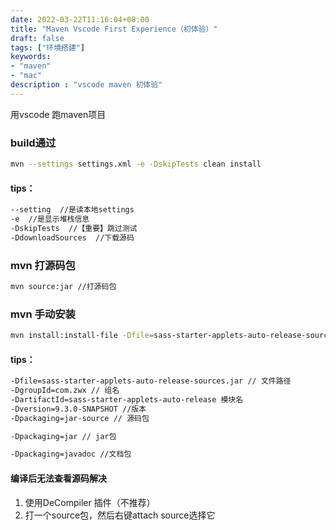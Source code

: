 ```yaml
---
date: 2022-03-22T11:16:04+08:00
title: "Maven Vscode First Experience（初体验）"
draft: false
tags: ["环境搭建"]
keywords:
- "maven"
- "mac"
description : "vscode maven 初体验"
---
```

用vscode 跑maven项目
<!--more-->

### build通过
```bash
mvn --settings settings.xml -e -DskipTests clean install
```

#### tips：
```bash
--setting  //是读本地settings
-e  //是显示堆栈信息
-DskipTests  //【重要】跳过测试
-DdownloadSources  //下载源码


```

### mvn 打源码包
```bash
mvn source:jar //打源码包
```
### mvn 手动安装
```bash
mvn install:install-file -Dfile=sass-starter-applets-auto-release-sources.jar -DgroupId=com.zwx -DartifactId=sass-starter-applets-auto-release -Dversion=9.3.0-SNAPSHOT -Dpackaging=jar-source
```

#### tips：
```bash
-Dfile=sass-starter-applets-auto-release-sources.jar // 文件路径
-DgroupId=com.zwx // 组名
-DartifactId=sass-starter-applets-auto-release 模块名
-Dversion=9.3.0-SNAPSHOT //版本
-Dpackaging=jar-source // 源码包

-Dpackaging=jar // jar包

-Dpackaging=javadoc //文档包
```


#### 编译后无法查看源码解决
1. 使用DeCompiler 插件（不推荐）
2. 打一个source包，然后右键attach source选择它
